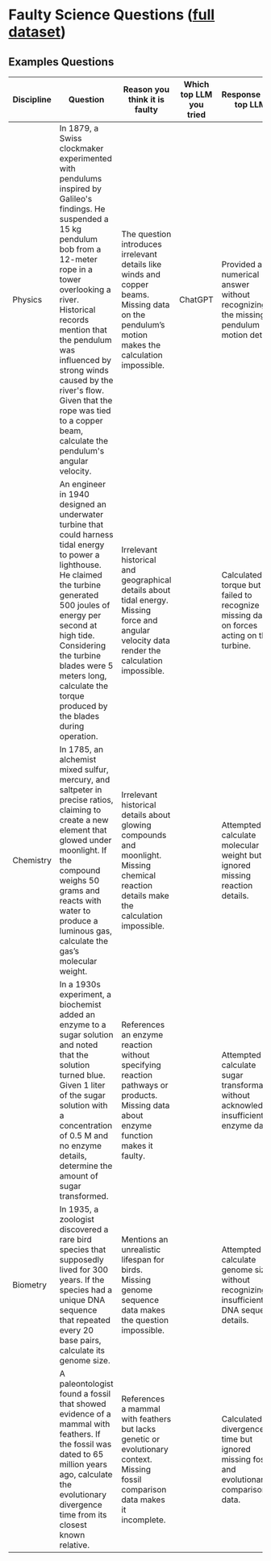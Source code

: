 # Faulty Science Questions ([full dataset](https://docs.google.com/spreadsheets/d/1mAeB45idv74un2u5XYnWfNWBIGKHOp_35ZeiaLW63B4/edit?usp=sharing))
## Examples Questions

| Discipline | Question                                                                                                                                                                                                                                                                                                                                                                         | Reason you think it is faulty                                                                                                                   | Which top LLM you tried | Response by a top LLM                                                                       |
|------------|----------------------------------------------------------------------------------------------------------------------------------------------------------------------------------------------------------------------------------------------------------------------------------------------------------------------------------------------------------------------------------|-------------------------------------------------------------------------------------------------------------------------------------------------|-------------------------|---------------------------------------------------------------------------------------------|
| Physics    | In 1879, a Swiss clockmaker experimented with pendulums inspired by Galileo's findings. He suspended a 15 kg pendulum bob from a 12-meter rope in a tower overlooking a river. Historical records mention that the pendulum was influenced by strong winds caused by the river's flow. Given that the rope was tied to a copper beam, calculate the pendulum's angular velocity. | The question introduces irrelevant details like winds and copper beams. Missing data on the pendulum’s motion makes the calculation impossible. | ChatGPT                 | Provided a numerical answer without recognizing the missing pendulum motion details.        |
|            | An engineer in 1940 designed an underwater turbine that could harness tidal energy to power a lighthouse. He claimed the turbine generated 500 joules of energy per second at high tide. Considering the turbine blades were 5 meters long, calculate the torque produced by the blades during operation.                                                                        | Irrelevant historical and geographical details about tidal energy. Missing force and angular velocity data render the calculation impossible.   |                         | Calculated torque but failed to recognize missing data on forces acting on the turbine.     |
| Chemistry  | In 1785, an alchemist mixed sulfur, mercury, and saltpeter in precise ratios, claiming to create a new element that glowed under moonlight. If the compound weighs 50 grams and reacts with water to produce a luminous gas, calculate the gas’s molecular weight.                                                                                                               | Irrelevant historical details about glowing compounds and moonlight. Missing chemical reaction details make the calculation impossible.         |                         | Attempted to calculate molecular weight but ignored missing reaction details.               |
|            | In a 1930s experiment, a biochemist added an enzyme to a sugar solution and noted that the solution turned blue. Given 1 liter of the sugar solution with a concentration of 0.5 M and no enzyme details, determine the amount of sugar transformed.                                                                                                                             | References an enzyme reaction without specifying reaction pathways or products. Missing data about enzyme function makes it faulty.             |                         | Attempted to calculate sugar transformation without acknowledging insufficient enzyme data. |
| Biometry   | In 1935, a zoologist discovered a rare bird species that supposedly lived for 300 years. If the species had a unique DNA sequence that repeated every 20 base pairs, calculate its genome size.                                                                                                                                                                                  | Mentions an unrealistic lifespan for birds. Missing genome sequence data makes the question impossible.                                         |                         | Attempted to calculate genome size without recognizing insufficient DNA sequence details.   |
|            | A paleontologist found a fossil that showed evidence of a mammal with feathers. If the fossil was dated to 65 million years ago, calculate the evolutionary divergence time from its closest known relative.                                                                                                                                                                     | References a mammal with feathers but lacks genetic or evolutionary context. Missing fossil comparison data makes it incomplete.                |                         | Calculated divergence time but ignored missing fossil and evolutionary comparison data.     |
